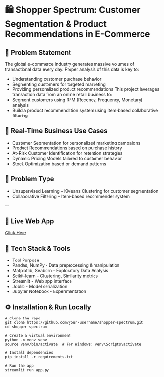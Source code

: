# 🛍️ **Shopper Spectrum: Customer Segmentation & Product Recommendations in E-Commerce**


## 📌 **Problem Statement**
The global e-commerce industry generates massive volumes of transactional data every day. Proper analysis of this data is key to:
- Understanding customer purchase behavior
- Segmenting customers for targeted marketing
- Providing personalized product recommendations
This project leverages transaction data from an online retail business to:
- Segment customers using RFM (Recency, Frequency, Monetary) analysis
- Build a product recommendation system using item-based collaborative filtering


## 💼 **Real-Time Business Use Cases**
- Customer Segmentation for personalized marketing campaigns
- Product Recommendations based on purchase history
- At-Risk Customer Identification for retention strategies
- Dynamic Pricing Models tailored to customer behavior
- Stock Optimization based on demand patterns


## 🧠 **Problem Type**
- Unsupervised Learning – KMeans Clustering for customer segmentation
- Collaborative Filtering – Item-based recommender system

--
## 🚀 **Live Web App**
[Click Here](https://shopper-spectrum.streamlit.app/)


## 🧪 **Tech Stack & Tools**
- Tool	Purpose
- Pandas, NumPy	- Data preprocessing & manipulation
- Matplotlib, Seaborn	- Exploratory Data Analysis
- Scikit-learn	- Clustering, Similarity metrics
- Streamlit	- Web app interface
- Joblib - Model serialization
- Jupyter Notebook	- Experimentation


## ⚙️ **Installation & Run Locally**
```
# Clone the repo
git clone https://github.com/your-username/shopper-spectrum.git
cd shopper-spectrum

# Create a virtual environment
python -m venv venv
source venv/bin/activate  # For Windows: venv\Scripts\activate

# Install dependencies
pip install -r requirements.txt

# Run the app
streamlit run app.py
```
